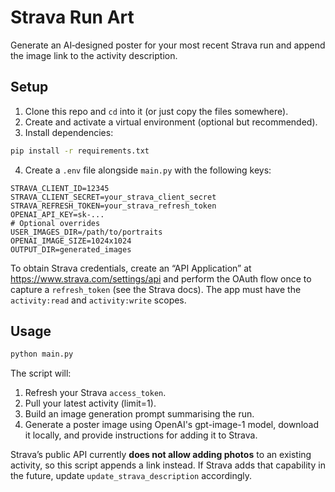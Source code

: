 # Strava Run Art

Generate an AI‑designed poster for your most recent Strava run and append the image link to the activity description.

## Setup

1. Clone this repo and `cd` into it (or just copy the files somewhere).
2. Create and activate a virtual environment (optional but recommended).
3. Install dependencies:

```bash
pip install -r requirements.txt
```

4. Create a `.env` file alongside `main.py` with the following keys:

```
STRAVA_CLIENT_ID=12345
STRAVA_CLIENT_SECRET=your_strava_client_secret
STRAVA_REFRESH_TOKEN=your_strava_refresh_token
OPENAI_API_KEY=sk-...
# Optional overrides
USER_IMAGES_DIR=/path/to/portraits
OPENAI_IMAGE_SIZE=1024x1024
OUTPUT_DIR=generated_images
```

To obtain Strava credentials, create an “API Application” at <https://www.strava.com/settings/api> and perform the OAuth flow once to capture a `refresh_token` (see the Strava docs). The app must have the `activity:read` and `activity:write` scopes.

## Usage

```bash
python main.py
```

The script will:

1. Refresh your Strava `access_token`.
2. Pull your latest activity (limit=1).
3. Build an image generation prompt summarising the run.
4. Generate a poster image using OpenAI's gpt-image-1 model, download it locally, and provide instructions for adding it to Strava.

Strava’s public API currently **does not allow adding photos** to an existing activity, so this script appends a link instead. If Strava adds that capability in the future, update `update_strava_description` accordingly.
